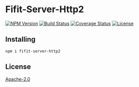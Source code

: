 # Fifit-Server-Http2
[![NPM Version](https://img.shields.io/npm/v/fifit-server-http2)](https://www.npmjs.com/package/fifit-server-http2)
[![Build Status](https://travis-ci.org/yudhatamaaditiyara/Fifit-Server-Http2.svg?branch=master)](https://travis-ci.org/yudhatamaaditiyara/Fifit-Server-Http2)
[![Coverage Status](https://coveralls.io/repos/github/yudhatamaaditiyara/Fifit-Server-Http2/badge.svg?branch=master)](https://coveralls.io/github/yudhatamaaditiyara/Fifit-Server-Http2?branch=master)
[![License](https://img.shields.io/npm/l/fifit-server-http2)](https://github.com/yudhatamaaditiyara/Fifit-Server-Http2/blob/master/LICENSE)

## Installing
```
npm i fifit-server-http2
```

## License
[Apache-2.0](https://github.com/yudhatamaaditiyara/Fifit-Server-Http2/blob/master/LICENSE)
